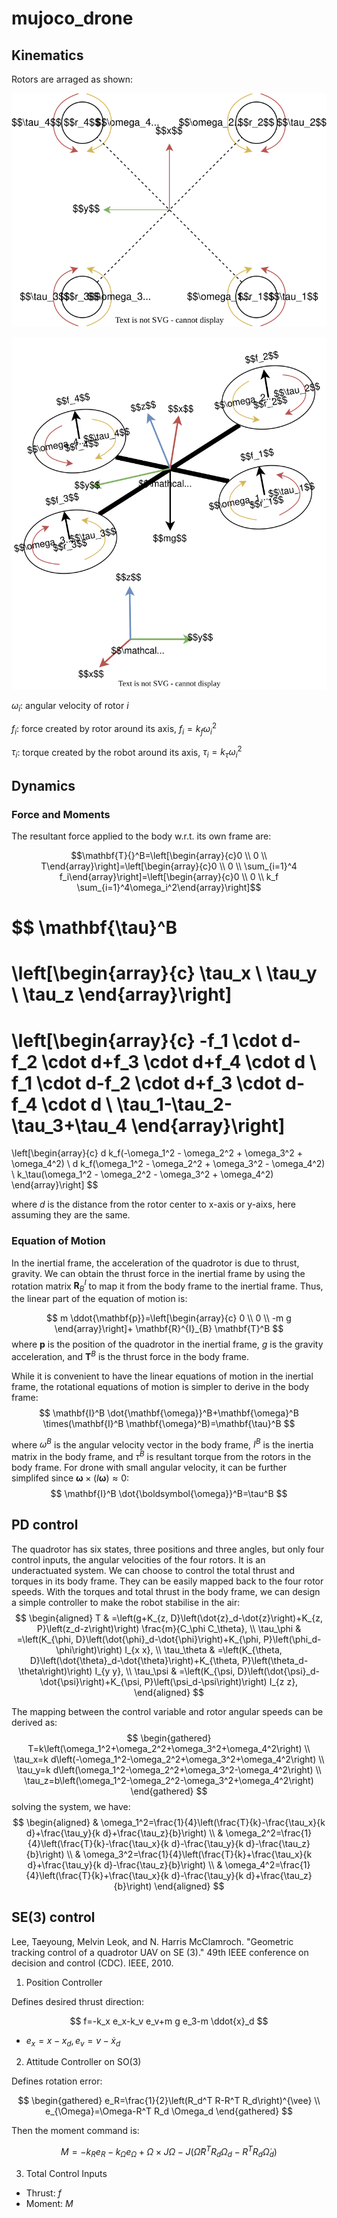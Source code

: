 # mujoco_drone


## Kinematics
Rotors are arraged as shown:

![alt text](drone_model.drawio.svg)

![alt text](drone_model_3d.drawio.svg)

$\omega_i$: angular velocity of rotor $i$

$f_i$: force created by rotor around its axis,  $f_i=k_f \omega_i^2$

$\tau_i$: torque created by the robot around its axis, $\tau_{i}=k_{\tau} \omega_i^2$




## Dynamics
### Force and Moments
The resultant force applied to the body w.r.t. its own frame are:

$$\mathbf{T}{}^B=\left[\begin{array}{c}0 \\ 0 \\ T\end{array}\right]=\left[\begin{array}{c}0 \\ 0 \\ \sum_{i=1}^4 f_i\end{array}\right]=\left[\begin{array}{c}0 \\ 0 \\ k_f \sum_{i=1}^4\omega_i^2\end{array}\right]$$



$$
\mathbf{\tau}^B
=
\left[\begin{array}{c}
\tau_x \\
\tau_y \\
\tau_z
\end{array}\right]
=
\left[\begin{array}{c}
-f_1 \cdot d-f_2 \cdot d+f_3 \cdot d+f_4 \cdot d \\
f_1 \cdot d-f_2 \cdot d+f_3 \cdot d-f_4 \cdot d \\
\tau_1-\tau_2-\tau_3+\tau_4
\end{array}\right] 
= 
\left[\begin{array}{c}
d k_f(-\omega_1^2 - \omega_2^2 + \omega_3^2 + \omega_4^2) \\
d k_f(\omega_1^2 - \omega_2^2 + \omega_3^2 - \omega_4^2) \\
k_\tau(\omega_1^2 - \omega_2^2 - \omega_3^2 + \omega_4^2)
\end{array}\right]
$$

where $d$ is the distance from the rotor center to x-axis or y-aixs, here assuming they are the same.

### Equation of Motion

In the inertial frame, the acceleration of the quadrotor is due to thrust, gravity. We can obtain the thrust force in the inertial frame by using the rotation matrix $\mathbf{R}^I_{B}$ to map it from the body frame to the inertial frame. Thus, the linear part of the equation of motion is:

$$
m \ddot{\mathbf{p}}=\left[\begin{array}{c}
0 \\
0 \\
-m g
\end{array}\right]+ \mathbf{R}^{I}_{B} \mathbf{T}^B
$$
where $\mathbf{p}$ is the position of the quadrotor in the inertial frame, $g$ is the gravity acceleration, and $\mathbf{T}^B$ is the thrust force in the body frame.

While it is convenient to have the linear equations of motion in the inertial frame, the rotational equations of motion is simpler to derive in the body frame: 
$$
\mathbf{I}^B \dot{\mathbf{\omega}}^B+\mathbf{\omega}^B \times(\mathbf{I}^B \mathbf{\omega}^B)=\mathbf{\tau}^B
$$

where $\omega^B$ is the angular velocity vector in the body frame, $I^B$ is the inertia matrix in the body frame, and $\tau^B$ is resultant torque from the rotors in the body frame. For drone with small angular velocity, it can be further simplifed since $\boldsymbol{\omega} \times(I \boldsymbol{\omega}) \approx 0$:
$$
\mathbf{I}^B \dot{\boldsymbol{\omega}}^B=\tau^B
$$

## PD control
The quadrotor has six states, three positions and three angles, but only four control inputs, the angular velocities of the four rotors. It is an underactuated system. 
We can choose to control the total thrust and torques in its body frame. They can be easily mapped back to the four rotor speeds. 
With the torques and total thrust in the body frame, we can design a simple controller to make the robot stabilise in the air: 
$$
\begin{aligned}
T & =\left(g+K_{z, D}\left(\dot{z}_d-\dot{z}\right)+K_{z, P}\left(z_d-z\right)\right) \frac{m}{C_\phi C_\theta}, \\
\tau_\phi & =\left(K_{\phi, D}\left(\dot{\phi}_d-\dot{\phi}\right)+K_{\phi, P}\left(\phi_d-\phi\right)\right) I_{x x}, \\
\tau_\theta & =\left(K_{\theta, D}\left(\dot{\theta}_d-\dot{\theta}\right)+K_{\theta, P}\left(\theta_d-\theta\right)\right) I_{y y}, \\
\tau_\psi & =\left(K_{\psi, D}\left(\dot{\psi}_d-\dot{\psi}\right)+K_{\psi, P}\left(\psi_d-\psi\right)\right) I_{z z},
\end{aligned}
$$

The mapping between the control variable and rotor angular speeds can be derived as:
$$
\begin{gathered}
T=k\left(\omega_1^2+\omega_2^2+\omega_3^2+\omega_4^2\right) \\
\tau_x=k d\left(-\omega_1^2-\omega_2^2+\omega_3^2+\omega_4^2\right) \\
\tau_y=k d\left(\omega_1^2-\omega_2^2+\omega_3^2-\omega_4^2\right) \\
\tau_z=b\left(\omega_1^2-\omega_2^2-\omega_3^2+\omega_4^2\right)
\end{gathered}
$$
solving the system, we have:
$$
\begin{aligned}
& \omega_1^2=\frac{1}{4}\left(\frac{T}{k}-\frac{\tau_x}{k d}+\frac{\tau_y}{k d}+\frac{\tau_z}{b}\right) \\
& \omega_2^2=\frac{1}{4}\left(\frac{T}{k}-\frac{\tau_x}{k d}-\frac{\tau_y}{k d}-\frac{\tau_z}{b}\right) \\
& \omega_3^2=\frac{1}{4}\left(\frac{T}{k}+\frac{\tau_x}{k d}+\frac{\tau_y}{k d}-\frac{\tau_z}{b}\right) \\
& \omega_4^2=\frac{1}{4}\left(\frac{T}{k}+\frac{\tau_x}{k d}-\frac{\tau_y}{k d}+\frac{\tau_z}{b}\right)
\end{aligned}
$$

## SE(3) control

Lee, Taeyoung, Melvin Leok, and N. Harris McClamroch. "Geometric tracking control of a quadrotor UAV on SE (3)." 49th IEEE conference on decision and control (CDC). IEEE, 2010.

1. Position Controller

Defines desired thrust direction:

$$
f=-k_x e_x-k_v e_v+m g e_3-m \ddot{x}_d
$$

- $e_x=x-x_d, e_v=v-\dot{x}_d$

2. Attitude Controller on SO(3)

Defines rotation error:

$$
\begin{gathered}
e_R=\frac{1}{2}\left(R_d^T R-R^T R_d\right)^{\vee} \\
e_{\Omega}=\Omega-R^T R_d \Omega_d
\end{gathered}
$$


Then the moment command is:

$$
M=-k_R e_R-k_{\Omega} e_{\Omega}+\Omega \times J \Omega-J\left(\hat{\Omega} R^T R_d \Omega_d-R^T R_d \dot{\Omega}_d\right)
$$

3. Total Control Inputs
- Thrust: $f$
- Moment: $M$